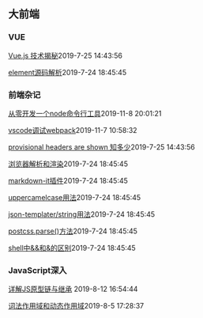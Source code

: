 ## 大前端

### VUE
[Vue.js 技术揭秘](/vue-analysis/)<update>2019-7-25 14:43:56</update>

[element源码解析](/ele-01/)<update>2019-7-24 18:45:45</update>

### 前端杂记
[从零开发一个node命令行工具](/zaji-09/)<update>2019-11-8 20:01:21</update>

[vscode调试webpack](/zaji-08/)<update>2019-11-7 10:58:32</update>

[provisional headers are shown 知多少](/zaji-07/)<update>2019-7-25 14:43:56</update>

[浏览器解析和渲染](/zaji-06/)<update>2019-7-24 18:45:45</update>

[markdown-it插件](/zaji-05/)<update>2019-7-24 18:45:45</update>

[uppercamelcase用法](/zaji-04/)<update>2019-7-24 18:45:45</update>

[json-templater/string用法](/zaji-03/)<update>2019-7-24 18:45:45</update>

[postcss.parse()方法](/zaji-02/)<update>2019-7-24 18:45:45</update>

[shell中&&和&的区别](/zaji-01/)<update>2019-7-24 18:45:45</update>

### JavaScript深入
[详解JS原型链与继承](/js-prototype/)<update> 2019-8-12 16:54:44</update>

[词法作用域和动态作用域](/js-scope/)<update>2019-8-5 17:28:37</update>
